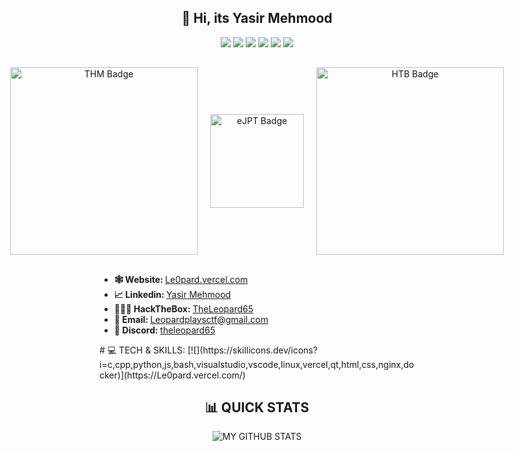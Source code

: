 <h2 align="center"> 👋 Hi, its <b>Yasir Mehmood</b> </h2> 
<p align="center">
  <img src="https://img.shields.io/badge/python%20-%2314354C.svg?&style=for-the-badge&logo=python&logoColor=white"/>
  <img src="https://img.shields.io/badge/c++%20-%2300599C.svg?&style=for-the-badge&logo=c%2B%2B&ogoColor=white"/>
  <img src="https://img.shields.io/badge/C%20-%2300599C.svg?&style=for-the-badge&logo=c&logoColor=white"/>
  <img src="https://img.shields.io/badge/javascript%20-%23323330.svg?&style=for-the-badge&logo=javascript&logoColor=%23F7DF1E"/>
  <img src="https://img.shields.io/badge/node.js%20-%2343853D.svg?&style=for-the-badge&logo=node.js&logoColor=white"/>
  <img src="https://img.shields.io/badge/bash%20-%2314354C.svg?&style=for-the-badge&logo=bash&logoColor=white"/>
</p>
<h2></h2>
<div align="center" style="display: flex; justify-content: center; align-items: center; gap: 20px;">
    <img align="center" src="https://tryhackme-badges.s3.amazonaws.com/Leopard65.png" alt="THM Badge" style="width: 300px; height: auto;">
    <img align="center" src="https://security.ine.com/wp-content/uploads/2023/08/eJPT-1.png" alt="eJPT Badge" style="width: 150px; height: auto;">
    <img align="center" src="https://www.hackthebox.com/badge/image/1998521" alt="HTB Badge" style="width: 300px; height: auto;">
</div>
<h2></h2>
<ul>
  <li><b>🕸️ Website: </b> <a href="https://Le0pard.vercel.com/" target="_blank">Le0pard.vercel.com</a></li>
  <li><b>📈 Linkedin: </b> <a href="https://www.linkedin.com/in/yasir-mehmood-1699a925a/" target="_blank">Yasir Mehmood</a></li>
  <li><b>👨🏼‍💻 HackTheBox: </b> <a href="https://app.hackthebox.eu/profile/1998521">TheLeopard65</a></li>
  <li><b>📧 Email: </b> <a href="mailto:Leopardplaysctf@gmail.com" target="_blank">Leopardplaysctf@gmail.com</a></li>
  <li><b>🚀 Discord: </b> <a href="https://discord.com/users/735761355545772054" target="_blank">theleopard65</a></li>
</ul>
# 💻 TECH & SKILLS:
[![](https://skillicons.dev/icons?i=c,cpp,python,js,bash,visualstudio,vscode,linux,vercel,qt,html,css,nginx,docker)](https://Le0pard.vercel.com/)<br/>
<h2 align="center"> 📊 QUICK STATS </h2> 
<p align="center">
	<img src="https://github-readme-stats.vercel.app/api?username=TheLeopard65&show_icons=true&theme=merko&count_private=true&include_all_commits=true" alt="MY GITHUB STATS">
</p>

